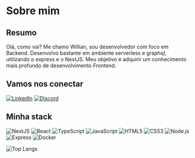 # Sobre mim

## Resumo

Olá, como vai? Me chamo Willian, sou desenvolvedor com foco em Backend. Desenvolvo bastante em ambiente serverless e graphql, utilizando o express e o NestJS. Meu objetivo é adquirir um conhecimento mais profundo de desenvolvimento
Frontend.

## Vamos nos conectar

[![LinkedIn](https://img.shields.io/badge/LinkedIn-000?style=for-the-badge&logo=linkedin&logoColor=0E76A8)](https://www.linkedin.com/in/williansilva21/)
[![Discord](https://img.shields.io/badge/Discord-7289DA?style=for-the-badge&logo=discord&logoColor=white)](https://https://discord.com/channels/@willian2s/)

## Minha stack

![NextJS](https://img.shields.io/badge/nextjs-000000?style=for-the-badge&logo=nextdotjs&logoColor=white)
![React](https://img.shields.io/badge/React-000?style=for-the-badge&logo=react)
![TypeScript](https://img.shields.io/badge/TypeScript-000?style=for-the-badge&logo=typescript)
![JavaScript](https://img.shields.io/badge/JavaScript-000?style=for-the-badge&logo=javascript)
![HTML5](https://img.shields.io/badge/HTML5-000?style=for-the-badge&logo=html5)
![CSS3](https://img.shields.io/badge/CSS3-000?style=for-the-badge&logo=css3&logoColor=264CE4)
![Node.js](https://img.shields.io/badge/nodejs-000?style=for-the-badge&logo=nodedotjs&logoColor=6cc24a)
![Express](https://img.shields.io/badge/express-000?style=for-the-badge&logo=express&logoColor=white)
![Docker](https://img.shields.io/badge/docker-000?style=for-the-badge&logo=docker&logoColor=0db7ed)

![Top Langs](https://github-readme-stats-git-masterrstaa-rickstaa.vercel.app/api/top-langs/?username=willian2s&layout=compact&bg_color=000&border_color=30A3DC&title_color=E94D5F&text_color=FFF)
